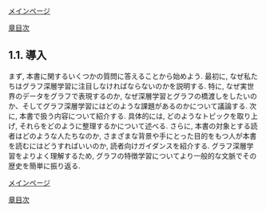[メインページ](../../index.markdown)

[章目次](./chap1.md)
## 1.1. 導入

まず, 本書に関するいくつかの質問に答えることから始めよう. 最初に,
なぜ私たちはグラフ深層学習に注目しなければならないのかを説明する. 特に,
なぜ実世界のデータをグラフで表現するのか,
なぜ深層学習とグラフの橋渡しをしたいのか、そしてグラフ深層学習にはどのような課題があるのかについて議論する.
次に, 本書で扱う内容について紹介する. 具体的には,
どのようなトピックを取り上げ,
それらをどのように整理するかについて述べる. さらに,
本書の対象とする読者はどのような人たちなのか,
さまざまな背景や手にとった目的をもつ人が本書を読むにはどうすればいいのか,
読者向けガイダンスを紹介する. グラフ深層学習をよりよく理解するため,
グラフの特徴学習についてより一般的な文脈でその歴史を簡単に振り返る.


[メインページ](../../index.markdown)

[章目次](./chap1.md)
